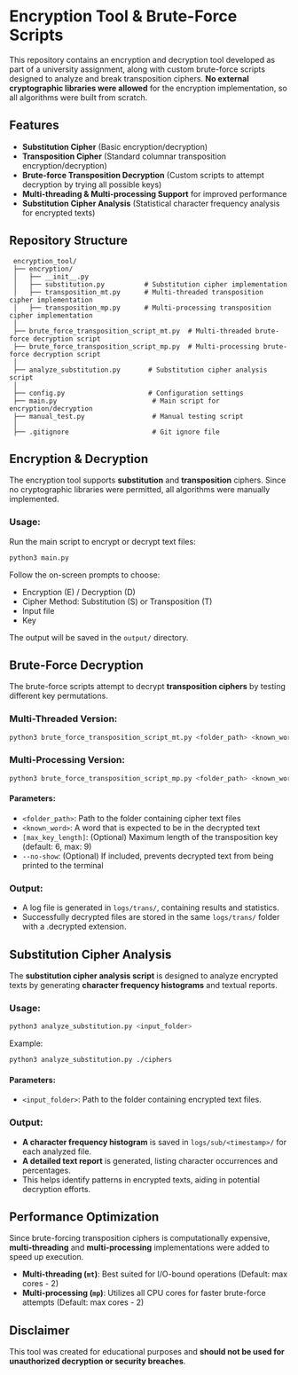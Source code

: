 # Encryption Tool & Brute-Force Scripts

This repository contains an encryption and decryption tool developed as part of a university assignment, along with custom brute-force scripts designed to analyze and break transposition ciphers. **No external cryptographic libraries were allowed** for the encryption implementation, so all algorithms were built from scratch.

## Features

- **Substitution Cipher** (Basic encryption/decryption)
- **Transposition Cipher** (Standard columnar transposition encryption/decryption)
- **Brute-force Transposition Decryption** (Custom scripts to attempt decryption by trying all possible keys)
- **Multi-threading & Multi-processing Support** for improved performance
- **Substitution Cipher Analysis** (Statistical character frequency analysis for encrypted texts)

## Repository Structure

```
 encryption_tool/
 ├── encryption/
 │   ├── __init__.py
 │   ├── substitution.py          # Substitution cipher implementation
 │   ├── transposition_mt.py      # Multi-threaded transposition cipher implementation
 │   ├── transposition_mp.py      # Multi-processing transposition cipher implementation
 │
 ├── brute_force_transposition_script_mt.py  # Multi-threaded brute-force decryption script
 ├── brute_force_transposition_script_mp.py  # Multi-processing brute-force decryption script
 │
 ├── analyze_substitution.py       # Substitution cipher analysis script
 │
 ├── config.py                     # Configuration settings
 ├── main.py                        # Main script for encryption/decryption
 ├── manual_test.py                 # Manual testing script
 │
 ├── .gitignore                     # Git ignore file
```

## Encryption & Decryption

The encryption tool supports **substitution** and **transposition** ciphers. Since no cryptographic libraries were permitted, all algorithms were manually implemented.

### Usage:

Run the main script to encrypt or decrypt text files:

```sh
python3 main.py
```

Follow the on-screen prompts to choose:
- Encryption (E) / Decryption (D)
- Cipher Method: Substitution (S) or Transposition (T)
- Input file
- Key

The output will be saved in the `output/` directory.

## Brute-Force Decryption

The brute-force scripts attempt to decrypt **transposition ciphers** by testing different key permutations.

### Multi-Threaded Version:
```sh
python3 brute_force_transposition_script_mt.py <folder_path> <known_word> [max_key_length] [--no-show]
```

### Multi-Processing Version:
```sh
python3 brute_force_transposition_script_mp.py <folder_path> <known_word> [max_key_length] [--no-show]
```

#### Parameters:
- `<folder_path>`: Path to the folder containing cipher text files
- `<known_word>`: A word that is expected to be in the decrypted text
- `[max_key_length]`: (Optional) Maximum length of the transposition key (default: 6, max: 9)
- `--no-show`: (Optional) If included, prevents decrypted text from being printed to the terminal

### Output:
- A log file is generated in `logs/trans/`, containing results and statistics.
- Successfully decrypted files are stored in the same `logs/trans/` folder with a .decrypted extension.

## Substitution Cipher Analysis

The **substitution cipher analysis script** is designed to analyze encrypted texts by generating **character frequency histograms** and textual reports.

### Usage:
```sh
python3 analyze_substitution.py <input_folder>
```
Example:
```sh
python3 analyze_substitution.py ./ciphers
```

#### Parameters:
- `<input_folder>`: Path to the folder containing encrypted text files.

### Output:
- **A character frequency histogram** is saved in `logs/sub/<timestamp>/` for each analyzed file.
- **A detailed text report** is generated, listing character occurrences and percentages.
- This helps identify patterns in encrypted texts, aiding in potential decryption efforts.

## Performance Optimization

Since brute-forcing transposition ciphers is computationally expensive, **multi-threading** and **multi-processing** implementations were added to speed up execution.

- **Multi-threading (`mt`)**: Best suited for I/O-bound operations (Default: max cores - 2)
- **Multi-processing (`mp`)**: Utilizes all CPU cores for faster brute-force attempts (Default: max cores - 2)

## Disclaimer

This tool was created for educational purposes and **should not be used for unauthorized decryption or security breaches**.
